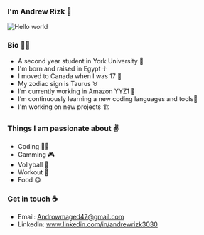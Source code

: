 ### I'm Andrew Rizk 👋                       
![Hello world](https://user-images.githubusercontent.com/97995173/213803886-bdbd604c-5511-4544-b59b-0b4452aa8ad4.png)

### Bio 🙋‍♂️
- A second year student in York University 📖 
- I'm born and raised in Egypt ☥
- I moved to Canada when I was 17 🍁
- My zodiac sign is Taurus ♉ 
- I’m currently working in Amazon YYZ1 🔭  
- I’m continuously learning a new coding languages and tools🌱
- I'm working on new projects 🏗

### Things I am passionate about ✌
- Coding 🤷‍♂️
- Gamming 🎮
- Vollyball 🏐
- Workout 💪
- Food 😋

### Get in touch ☕
- Email: Androwmaged47@gmail.com
- Linkedin: www.linkedin.com/in/andrewrizk3030



